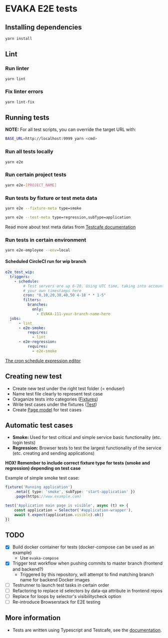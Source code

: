 <!--
SPDX-FileCopyrightText: 2017-2020 City of Espoo

SPDX-License-Identifier: LGPL-2.1-or-later
-->

# EVAKA E2E tests

## Installing dependencies

```sh
yarn install
```

## Lint

### Run linter

```sh
yarn lint
```

### Fix linter errors

```sh
yarn lint-fix
```

## Running tests

**NOTE:** For all test scripts, you can override the target URL with:

```sh
BASE_URL=http://localhost:9999 yarn <cmd>
```

### Run all tests locally

```sh
yarn e2e
```

### Run certain project tests

```sh
yarn e2e-[PROJECT_NAME]
```

### Run tests by fixture or test meta data

```sh
yarn e2e --fixture-meta type=smoke
```

```sh
yarn e2e --test-meta type=regression,subType=application
```

Read more about test meta datas from [Testcafe documentation](https://devexpress.github.io/testcafe/documentation/test-api/test-code-structure.html#specifying-testing-metadata)

### Run tests in certain environment

```sh
yarn e2e-employee --env=local
```

#### Scheduled CircleCI run for wip branch

```yaml
e2e_test_wip:
  triggers:
    - schedule:
        # Test servers are up 6-20. Using UTC time, taking into account daylight saving time
        # your own timestamps here
        cron: "0,10,20,30,40,50 4-18 * * 1-5"
        filters:
          branches:
            only:
              - EVAKA-111-your-branch-name-here
  jobs:
      - lint
      - e2e-smoke:
          requires:
            - lint
      - e2e-regression:
          requires:
            - e2e-smoke
```

[The cron schedule expression editor](https://crontab.guru/)

## Creating new test

- Create new test under the right test folder (= enduser)
- Name test file clearly to represent test case
- Oraganize tests into categories ([Fixtures](https://devexpress.github.io/testcafe/documentation/test-api/test-code-structure.html#fixtures))
- Write test cases under the fixtures ([Test](https://devexpress.github.io/testcafe/documentation/test-api/test-code-structure.html#tests))
- Create [Page model](https://devexpress.github.io/testcafe/documentation/recipes/use-page-model.html) for test cases

## Automatic test cases

- **Smoke:** Used for test critical and simple service basic functionality (etc. login tests)
- **Regression:** Browser tests to test the largest functionality of the service (etc. creating and sending applications)

**HOX! Remember to include correct fixture type for tests (smoke and regression) depending on test case**

Example of simple smoke test case:

```typescript
fixture('Running application')
    .meta({ type: 'smoke', subType: 'start-application' })
    .page(https://www.example.com)

test('Application main page is visible', async (t) => {
    const application = Selector('#application-wrapper'),
    await t.expect(application.visible).ok()
})
```

## TODO

- [x] Build docker container for tests (docker-compose can be used as an example)
  - Use `evaka-compose`
- [x] Trigger test workflow when pushing commits to master branch (frontend and backend?)
  - Triggered by this repository, will attempt to find matching branch name for backend Docker images
- [ ] Testrunner to launch test tasks in certain order
- [ ] Refactoring to replace id selectors by data-qa attribute in frontend repos
- [ ] Replace for loops by selector's visibilitycheck option
- [ ] Re-introduce Browserstack for E2E testing

## More information

- Tests are written using Typescript and Testcafe, see the [documentation](https://devexpress.github.io/testcafe/documentation/test-api/).
